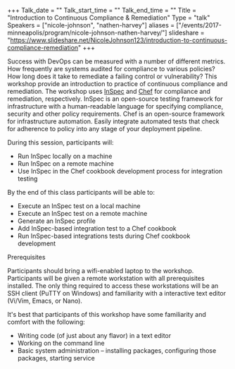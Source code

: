 +++
Talk_date = ""
Talk_start_time = ""
Talk_end_time = ""
Title = "Introduction to Continuous Compliance & Remediation"
Type = "talk"
Speakers = ["nicole-johnson", "nathen-harvey"]
aliases = ["/events/2017-minneapolis/program/nicole-johnson-nathen-harvey/"]
slideshare = "https://www.slideshare.net/NicoleJohnson123/introduction-to-continuous-compliance-remediation"
+++

Success with DevOps can be measured with a number of different metrics.  How frequently are systems audited for compliance to various policies?  How long does it take to remediate a failing control or vulnerability?  This workshop provide an introduction to practice of continuous compliance and remediation.  The workshop uses [InSpec](https://www.inspec.io/) and [Chef](https://www.chef.io/chef/) for compliance and remediation, respectively. InSpec is an open-source testing framework for infrastructure with a human-readable language for specifying compliance, security and other policy requirements. Chef is an open-source framework for infrastructure automation.  Easily integrate automated tests that check for adherence to policy into any stage of your deployment pipeline.

During this session, participants will:

* Run InSpec locally on a machine
* Run InSpec on a remote machine
* Use InSpec in the Chef cookbook development process for integration testing

By the end of this class participants will be able to:

* Execute an InSpec test on a local machine
* Execute an InSpec test on a remote machine
* Generate an InSpec profile
* Add InSpec-based integration test to a Chef cookbook
* Run InSpec-based integrations tests during Chef cookbook development

Prerequisites

Participants should bring a wifi-enabled laptop to the workshop.  Participants will be given a remote workstation with all prerequisites installed. The only thing required to access these workstations will be an SSH client (PuTTY on Windows) and familiarity with a interactive text editor (Vi/Vim, Emacs, or Nano).

It's best that participants of this workshop have some familiarity and comfort with the following:

* Writing code (of just about any flavor) in a text editor
* Working on the command line
* Basic system administration – installing packages, configuring those packages, starting service
